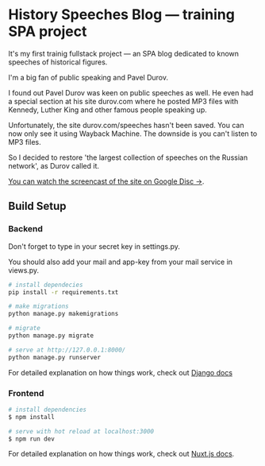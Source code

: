 # History Speeches Blog — training SPA project

It's my first trainig fullstack project — an SPA blog dedicated to known speeches of historical figures.

I'm a big fan of public speaking and Pavel Durov. 

I found out Pavel Durov was keen on public speeches as well. He even had a special section at his site durov.com where he posted MP3 files with Kennedy, Luther King and other famous people speaking up.

Unfortunately, the site durov.com/speeches hasn't been saved. You can now only see it using Wayback Machine. The downside is you can't listen to MP3 files.

So I decided to restore 'the largest collection of speeches on the Russian network', as Durov called it. 

[You can watch the screencast of the site on Google Disc →](https://drive.google.com/file/d/1fj1SxhLKdCE5vUZ16jCP3Ksn8MXWxH_D/view?usp=sharing).
## Build Setup

### Backend
Don't forget to type in your secret key in settings.py.

You should also add your mail and app-key from your mail service in views.py.

```bash
# install dependecies
pip install -r requirements.txt

# make migrations
python manage.py makemigrations

# migrate
python manage.py migrate

# serve at http://127.0.0.1:8000/
python manage.py runserver
```
For detailed explanation on how things work, check out [Django docs](https://docs.djangoproject.com/en/4.1/)


### Frontend

```bash
# install dependencies
$ npm install

# serve with hot reload at localhost:3000
$ npm run dev
```

For detailed explanation on how things work, check out [Nuxt.js docs](https://nuxtjs.org).
